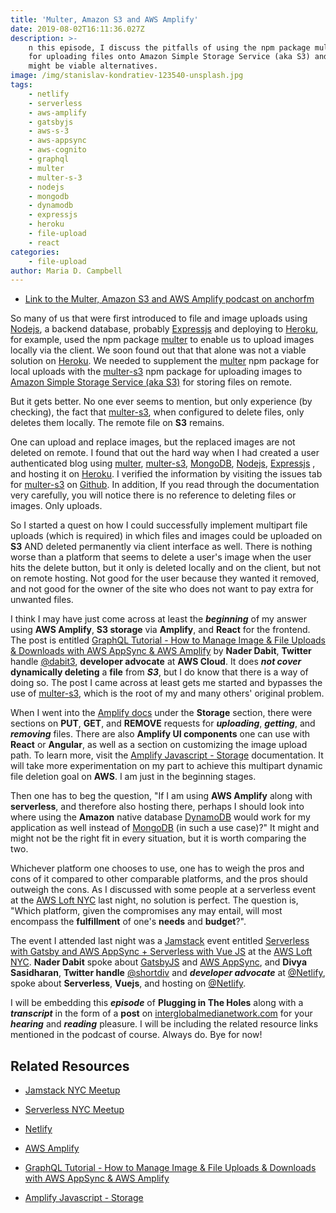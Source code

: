 ```yaml
---
title: 'Multer, Amazon S3 and AWS Amplify'
date: 2019-08-02T16:11:36.027Z
description: >-
    n this episode, I discuss the pitfalls of using the npm package multer-s3
    for uploading files onto Amazon Simple Storage Service (aka S3) and what
    might be viable alternatives.
image: /img/stanislav-kondratiev-123540-unsplash.jpg
tags:
    - netlify
    - serverless
    - aws-amplify
    - gatsbyjs
    - aws-s-3
    - aws-appsync
    - aws-cognito
    - graphql
    - multer
    - multer-s-3
    - nodejs
    - mongodb
    - dynamodb
    - expressjs
    - heroku
    - file-upload
    - react
categories:
    - file-upload
author: Maria D. Campbell
---
```


-   [Link to the Multer, Amazon S3 and AWS Amplify podcast on anchorfm](https://anchor.fm/maria-campbell/episodes/Multer--Amazon-S3-and-AWS-Amplify-e4qqmr)

So many of us that were first introduced to file and image uploads using
[Nodejs](https://nodejs.org/en/), a backend database, probably
[Expressjs](https://expressjs.com/) and deploying to
[Heroku](https://www.heroku.com/), for example, used the npm package
[multer](https://www.npmjs.com/package/multer) to enable us to upload images
locally via the client. We soon found out that that alone was not a viable
solution on [Heroku](https://www.heroku.com/). We needed to supplement the
[multer](https://www.npmjs.com/package/multer) npm package for local uploads
with the [multer-s3](https://www.npmjs.com/package/multer-s3) npm package for
uploading images to
[Amazon Simple Storage Service (aka S3)](https://aws.amazon.com/s3/) for storing
files on remote.

But it gets better. No one ever seems to mention, but only experience (by
checking), the fact that [multer-s3](https://www.npmjs.com/package/multer-s3),
when configured to delete files, only deletes them locally. The remote file on
**S3** remains.

One can upload and replace images, but the replaced images are not deleted on
remote. I found that out the hard way when I had created a user authenticated
blog using [multer](https://www.npmjs.com/package/multer),
[multer-s3](https://www.npmjs.com/package/multer-s3),
[MongoDB](https://www.mongodb.com/), [Nodejs](https://nodejs.org/en/),
[Expressjs](https://expressjs.com/) , and hosting it on
[Heroku](https://www.heroku.com/). I verified the information by visiting the
issues tab for [multer-s3](https://www.npmjs.com/package/multer-s3) on
[Github](https://github.com/). In addition, If you read through the
documentation very carefully, you will notice there is no reference to deleting
files or images. Only uploads.

So I started a quest on how I could successfully implement multipart file
uploads (which is required) in which files and images could be uploaded on
**S3** AND deleted permanently via client interface as well. There is nothing
worse than a platform that seems to delete a user's image when the user hits the
delete button, but it only is deleted locally and on the client, but not on
remote hosting. Not good for the user because they wanted it removed, and not
good for the owner of the site who does not want to pay extra for unwanted
files.

I think I may have just come across at least the **_beginning_** of my answer
using **AWS Amplify**, **S3 storage** via **Amplify**, and **React** for the
frontend. The post is entitled
[GraphQL Tutorial - How to Manage Image & File Uploads & Downloads with AWS AppSync & AWS Amplify](https://dev.to/dabit3/graphql-tutorial-how-to-manage-image-file-uploads-downloads-with-aws-appsync-aws-amplify-hga)
by **Nader Dabit**, **Twitter** handle [@dabit3](https://twitter.com/dabit3),
**developer advocate** at **AWS Cloud**. It does **_not cover_** **dynamically
deleting** a **file** from **_S3_**, but I do know that there is a way of doing
so. The post I came across at least gets me started and bypasses the use of
[multer-s3](https://www.npmjs.com/package/multer-s3), which is the root of my
and many others' original problem.

When I went into the [Amplify docs](https://amplify.aws/community/) under the
**Storage** section, there were sections on **PUT**, **GET**, and **REMOVE**
requests for **_uploading_**, **_getting_**, and **_removing_** files. There are
also **Amplify UI components** one can use with **React** or **Angular**, as
well as a section on customizing the image upload path. To learn more, visit the
[Amplify Javascript - Storage](https://aws-amplify.github.io/docs/js/storage)
documentation. It will take more experimentation on my part to achieve this
multipart dynamic file deletion goal on **AWS**. I am just in the beginning
stages.

Then one has to beg the question, "If I am using **AWS Amplify** along with
**serverless**, and therefore also hosting there, perhaps I should look into
where using the **Amazon** native database
[DynamoDB](https://aws.amazon.com/dynamodb/) would work for my application as
well instead of [MongoDB](https://www.mongodb.com/) (in such a use case)?" It
might and might not be the right fit in every situation, but it is worth
comparing the two.

Whichever platform one chooses to use, one has to weigh the pros and cons of it
compared to other comparable platforms, and the pros should outweigh the cons.
As I discussed with some people at a serverless event at the
[AWS Loft NYC](https://aws.amazon.com/start-ups/loft/ny-loft/) last night, no
solution is perfect. The question is, "Which platform, given the compromises any
may entail, will most encompass the **fulfillment** of one's **needs** and
**budget**?".

The event I attended last night was a [Jamstack](https://jamstack.org/) event
entitled
[Serverless with Gatsby and AWS AppSync + Serverless with Vue JS](https://www.meetup.com/JAMstack-nyc/events/261268213/)
at the [AWS Loft NYC](https://aws.amazon.com/start-ups/loft/ny-loft/). **Nader
Dabit** spoke about [GatsbyJS](gatsbyjs.org/) and
[AWS AppSync](https://aws.amazon.com/appsync/), and **Divya Sasidharan**,
**Twitter handle** [@shortdiv](https://twitter.com/shortdiv) and **_developer
advocate_** at [@Netlify](https://twitter.com/Netlify), spoke about
**Serverless**, **Vuejs**, and hosting on
[@Netlify](https://twitter.com/Netlify).

I will be embedding this **_episode_** of **Plugging in The Holes** along with a
**_transcript_** in the form of a **post** on
[interglobalmedianetwork.com](https://www.interglobalmedianetwork.com/) for your
**_hearing_** and **_reading_** pleasure. I will be including the related
resource links mentioned in the podcast of course. Always do. Bye for now!

## Related Resources

-   [Jamstack NYC Meetup](https://www.meetup.com/JAMstack-nyc/)

-   [Serverless NYC Meetup](https://www.meetup.com/Serverless-NYC/)

-   [Netlify](https://www.netlify.com/)

-   [AWS Amplify](https://aws-amplify.github.io/docs/js/start)

-   [GraphQL Tutorial - How to Manage Image & File Uploads & Downloads with AWS AppSync & AWS Amplify](https://dev.to/dabit3/graphql-tutorial-how-to-manage-image-file-uploads-downloads-with-aws-appsync-aws-amplify-hga)

-   [Amplify Javascript - Storage](https://aws-amplify.github.io/docs/js/storage)
